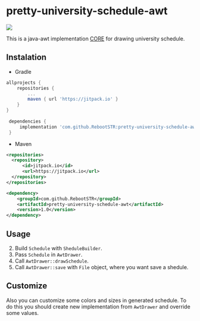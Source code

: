 # pretty-university-schedule-awt

[![](https://jitpack.io/v/RebootSTR/pretty-university-schedule-awt.svg)](https://jitpack.io/#RebootSTR/pretty-university-schedule-awt)

This is a java-awt implementation [CORE](https://github.com/RebootSTR/pretty-university-schedule-core) for drawing university schedule.

## Instalation

+ Gradle
```gradle
allprojects {
	repositories {
		...
		maven { url 'https://jitpack.io' }
	}
}
  
 dependencies {
	 implementation 'com.github.RebootSTR:pretty-university-schedule-awt:1.0'
 }
```
+ Maven
```xml
<repositories>
  <repository>
      <id>jitpack.io</id>
      <url>https://jitpack.io</url>
  </repository>
</repositories>

<dependency>
    <groupId>com.github.RebootSTR</groupId>
    <artifactId>pretty-university-schedule-awt</artifactId>
    <version>1.0</version>
</dependency>
```

## Usage
2. Build `Schedule` with `SheduleBuilder`.
3. Pass `Schedule` in `AwtDrawer`.
4. Call `AwtDrawer::drawSchedule`.
5. Call `AwtDrawer::save` with `File` object, where you want save a shedule.

## Customize
Also you can customize some colors and sizes in generated schedule. To do this you should create new implementation from `AwtDrawer` and override some values. 
